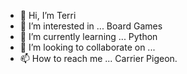 - 👋 Hi, I’m Terri
- 👀 I’m interested in ... Board Games
- 🌱 I’m currently learning ... Python
- 💞️ I’m looking to collaborate on ... 
- 📫 How to reach me ... Carrier Pigeon.

<!---
tiuzzol/tiuzzol is a ✨ special ✨ repository because its `README.md` (this file) appears on your GitHub profile.
You can click the Preview link to take a look at your changes.
--->
